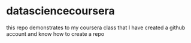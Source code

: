 # datasciencecoursera
this repo demonstrates to my coursera class that I have created a github account and know how to create a repo
